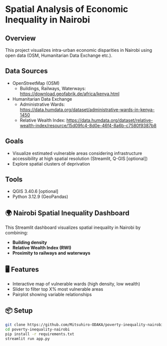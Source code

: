 # Spatial Analysis of Economic Inequality in Nairobi

## Overview
This project visualizes intra-urban economic disparities in Nairobi using open data (OSM, Humanitarian Data Exchange etc.).

## Data Sources
- OpenStreetMap (OSM)
  - Buildings, Railways, Waterways: https://download.geofabrik.de/africa/kenya.html
- Humanitarian Data Exchange
  - Administrative Wards: https://data.humdata.org/dataset/administrative-wards-in-kenya-1450
  - Relative Wealth Index: https://data.humdata.org/dataset/relative-wealth-index/resource/15d09fc4-8d0e-46f4-8a6b-c7580f9387b8

## Goals
- Visualize estimated vulnerable areas considering infrastructure accessibility at high spatial resolution (Streamlit, Q-GIS [optional])
- Explore spatial clusters of deprivation

## Tools
- QGIS 3.40.6 [optional]
- Python 3.12.9 (GeoPandas)

## 🌍 Nairobi Spatial Inequality Dashboard

This Streamlit dashboard visualizes spatial inequality in Nairobi by combining:

- **Building density**
- **Relative Wealth Index (RWI)**
- **Proximity to railways and waterways**

## 🖥️ Features

- Interactive map of vulnerable wards (high density, low wealth)
- Slider to filter top X% most vulnerable areas
- Pairplot showing variable relationships

## 📦 Setup

```bash
git clone https://github.com/Mitsuhiro-ODAKA/poverty-inequality-nairobi.git
cd poverty-inequality-nairobi
pip install -r requirements.txt
streamlit run app.py